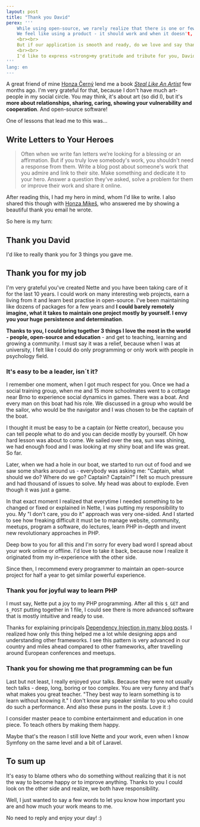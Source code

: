 ```yaml
---
layout: post
title: "Thank you David"
perex: '''
    While using open-source, we rarely realize that there is one or few people behind it. <strong>People who work in their free time and put an effort in it</strong>.
    We feel like using a product - it should work and when it doesn't, it's broken. And when our application is constantly broken, we will be angry for them.
    <br><br>
    But if our application is smooth and ready, do we love and say thank you?
    <br><br>
    I'd like to express <strong>my gratitude and tribute for you, David - you made my programming life very joyful and curious experience</strong>.
'''
lang: en
---
```


A great friend of mine [Honza Černý](http://honzacerny.com/) lend me a book *[Steal Like An Artist](http://austinkleon.com/steal/)* few months ago. I'm very grateful for that, because I don't have much art-people in my social circle. You may think, it's about art (so did I), but it's **more about relationships, sharing, caring, showing your vulnerability and cooperation**. And open-source software!

One of lessons that lead me to this was...

## Write Letters to Your Heroes
 
> Often when we write fan letters we’re looking for a blessing or an affirmation. 
> But if you truly love somebody's work, you shouldn't need a response from them.
> Write a blog post about someone's work that you admire and link to their site. 
> Make something and dedicate it to your hero. 
> Answer a question they've asked, solve a problem for them or improve their work and share it online.

After reading this, I had my hero in mind, whom I'd like to write. I also shared this though with [Honza Mikeš](https://github.com/Lexinek), who answered me by showing a beautiful thank you email he wrote.

So here is my turn:


## Thank you David

I'd like to really thank you for 3 things you gave me.

## Thank you for my job 
 
I'm very grateful you've created Nette and you have been taking care of it for the last 10 years. I could work on many interesting web projects, earn a living from it and learn best practise in open-source. I've been maintaining like dozens of packages for a few years and **I could barely remotely imagine, what it takes to maintain one project mostly by yourself. I envy you your huge persistence and determination**.

**Thanks to you, I could bring together 3 things I love the most in the world - people, open-source and education** - and get to teaching, learning and growing a community. I must say it was a relief, because when I was at university, I felt like I could do only programming or only work with people in psychology field. 

### It's easy to be a leader, isn´t it?

I remember one moment, when I got much respect for you. Once we had a social training group, when me and 15 more schoolmates went to a cottage near Brno to experience social dynamics in games. There was a boat. And every man on this boat had his role. We discussed in a group who would be the sailor, who would be the navigator and I was chosen to be the captain of the boat.

I thought it must be easy to be a captain (or Nette creator), because you can tell people what to do and you can decide mostly by yourself. Oh how hard lesson was about to come. We sailed over the sea, sun was shining, we had enough food and I was looking at my shiny boat and life was great. So far. 

Later, when we had a hole in our boat, we started to run out of food and we saw some sharks around us - everybody was asking me: "Captain, what should we do? Where do we go? Captain? Captain?" I felt so much pressure and had thousand of issues to solve. My head was about to explode. Even though it was just a game.

In that exact moment I realized that everytime I needed something to be changed or fixed or explained in Nette, I was putting my responsibility to you. My "I don't care, you do it" approach was very one-sided. And I started to see how freaking difficult it must be to manage website, community, meetups, program a software, do lectures, learn PHP in-depth and invent new revolutionary approaches in PHP.   

Deep bow to you for all this and I'm sorry for every bad word I spread about your work online or offline. I'd love to take it back, because now I realize it originated from my in-experience with the other side. 


Since then, I recommend every programmer to maintain an open-source project for half a year to get similar powerful experience.
  

### Thank you for joyful way to learn PHP

I must say, Nette put a joy to my PHP programming. After all this `$_GET` and `$_POST` putting together in 1 file, I could see there is more advanced software that is mostly intuitive and ready to use.

Thanks for explaining principals [Dependency Injection in many blog posts](https://phpfashion.com/co-je-dependency-injection). I realized how only this thing helped me a lot while designing apps and understanding other frameworks. I see this pattern is very advanced in our country and miles ahead compared to other frameworks, after travelling around European conferences and meetups. 


### Thank you for showing me that programming can be fun

Last but not least, I really enjoyed your talks. Because they were not usually tech talks - deep, long, boring or too complex. You are very funny and that's what makes you great teacher. "They best way to learn something is to learn without knowing it."
I don't know any speaker similar to you who could do such a performance. And also these puns in the posts. Love it :)

I consider master peace to combine entertainment and education in one piece. To teach others by making them happy.
 
 Maybe that's the reason I still love Nette and your work, even when I know Symfony on the same level and a bit of Laravel. 
 
 ## To sum up
 
 It's easy to blame others who do something without realizing that it is not the way to become happy or to improve anything.
 Thanks to you I could look on the other side and realize, we both have responsibility.
 
 
 Well, I just wanted to say a few words to let you know how important you are and how much your work means to me.
 
 
 No need to reply and enjoy your day! :)
 
